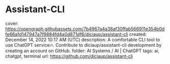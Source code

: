 # Assistant-CLI

cover: https://opengraph.githubassets.com/7b4967a4a38af30ffab566911e354b0dfe66a1d147947a7f9884fd4a0d871df6/diciaup/assistant-cli
created: December 14, 2022 10:17 AM (UTC)
description: A comfortable CLI tool to use ChatGPT service🔥. Contribute to diciaup/assistant-cli development by creating an account on GitHub.
folder: AI Systems / AI | ChatGPT
tags: ai, chatgpt, terminal
url: https://github.com/diciaup/assistant-cli